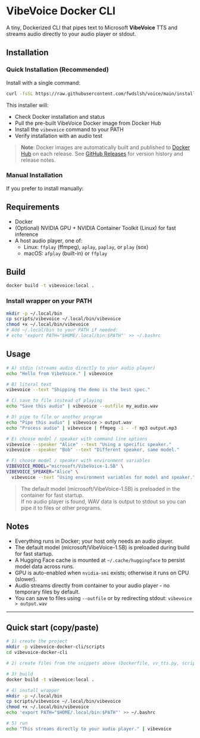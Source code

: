 # VibeVoice Docker CLI

A tiny, Dockerized CLI that pipes text to Microsoft **VibeVoice** TTS and streams audio directly to your audio player or stdout.

## Installation

### Quick Installation (Recommended)

Install with a single command:

```bash
curl -fsSL https://raw.githubusercontent.com/fwdslsh/voice/main/install.sh | bash
```

This installer will:
- Check Docker installation and status
- Pull the pre-built VibeVoice Docker image from Docker Hub
- Install the `vibevoice` command to your PATH
- Verify installation with an audio test

> **Note**: Docker images are automatically built and published to [Docker Hub](https://hub.docker.com/r/fwdslsh/vibevoice) on each release. See [GitHub Releases](https://github.com/fwdslsh/voice/releases) for version history and release notes.

### Manual Installation

If you prefer to install manually:

## Requirements
- Docker
- (Optional) NVIDIA GPU + NVIDIA Container Toolkit (Linux) for fast inference
- A host audio player, one of:
  - Linux: `ffplay` (ffmpeg), `aplay`, `paplay`, or `play` (sox)
  - macOS: `afplay` (built-in) or `ffplay`

## Build

```bash
docker build -t vibevoice:local .
```

### Install wrapper on your PATH

```bash
mkdir -p ~/.local/bin
cp scripts/vibevoice ~/.local/bin/vibevoice
chmod +x ~/.local/bin/vibevoice
# Add ~/.local/bin to your PATH if needed:
# echo 'export PATH="$HOME/.local/bin:$PATH"' >> ~/.bashrc
```

## Usage

```bash
# A) stdin (streams audio directly to your audio player)
echo "Hello from VibeVoice." | vibevoice

# B) literal text 
vibevoice --text "Shipping the demo is the best spec."

# C) save to file instead of playing
echo "Save this audio" | vibevoice --outfile my_audio.wav

# D) pipe to file or another program
echo "Pipe this audio" | vibevoice > output.wav
echo "Process audio" | vibevoice | ffmpeg -i - -f mp3 output.mp3

# E) choose model / speaker with command line options
vibevoice --speaker "Alice" --text "Using a specific speaker."
vibevoice --speaker "Bob" --text "Different speaker, same model."

# F) choose model / speaker with environment variables
VIBEVOICE_MODEL="microsoft/VibeVoice-1.5B" \
VIBEVOICE_SPEAKER="Alice" \
  vibevoice --text "Using environment variables for model and speaker."
```

> The default model (microsoft/VibeVoice-1.5B) is preloaded in the container for fast startup.  
> If no audio player is found, WAV data is output to stdout so you can pipe it to files or other programs.

## Notes

- Everything runs in Docker; your host only needs an audio player.
- The default model (microsoft/VibeVoice-1.5B) is preloaded during build for fast startup.
- A Hugging Face cache is mounted at `~/.cache/huggingface` to persist model data across runs.
- GPU is auto-enabled when `nvidia-smi` exists; otherwise it runs on CPU (slower).
- Audio streams directly from container to your audio player - no temporary files by default.
- You can save to files using `--outfile` or by redirecting stdout: `vibevoice > output.wav`

---

## Quick start (copy/paste)

```bash
# 1) create the project
mkdir -p vibevoice-docker-cli/scripts
cd vibevoice-docker-cli

# 2) create files from the snippets above (Dockerfile, vv_tts.py, scripts/vibevoice, .gitignore, README.md)

# 3) build
docker build -t vibevoice:local .

# 4) install wrapper
mkdir -p ~/.local/bin
cp scripts/vibevoice ~/.local/bin/vibevoice
chmod +x ~/.local/bin/vibevoice
echo 'export PATH="$HOME/.local/bin:$PATH"' >> ~/.bashrc

# 5) run
echo "This streams directly to your audio player." | vibevoice
```

